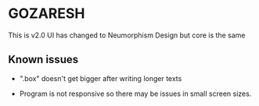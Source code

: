 # GOZARESH

This is v2.0
UI has changed to Neumorphism Design but core is the same

## Known issues

- ".box" doesn't get bigger after writing longer texts

- Program is not responsive so there may be issues in small screen sizes.
